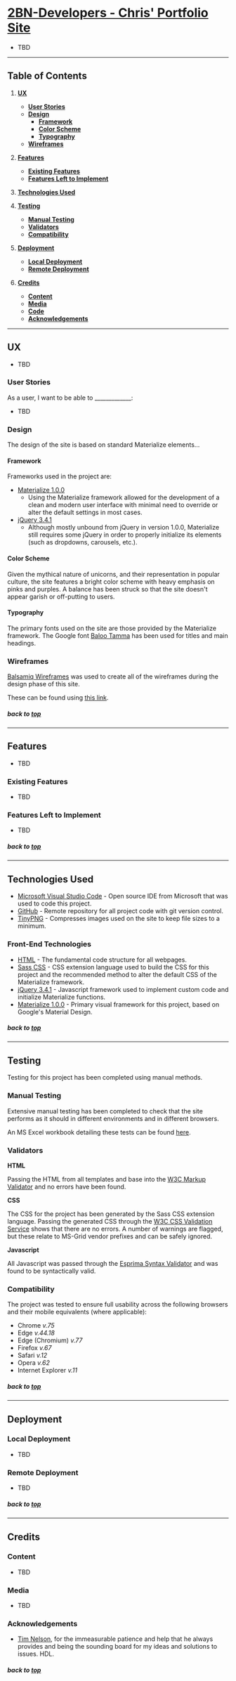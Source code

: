 #   [2BN-Developers - Chris' Portfolio Site]()

 - TBD

---
 
## Table of Contents
1. [**UX**](#ux)
    - [**User Stories**](#user-stories)
    - [**Design**](#design)
        - [**Framework**](#framework)
        - [**Color Scheme**](#color-scheme)
        - [**Typography**](#typography)
    - [**Wireframes**](#wireframes)

2. [**Features**](#features)
    - [**Existing Features**](#existing-features)
    - [**Features Left to Implement**](#features-left-to-implement)

3. [**Technologies Used**](#technologies-used)

4. [**Testing**](#testing)
    - [**Manual Testing**](#manual-testing)
    - [**Validators**](#validators)
    - [**Compatibility**](#compatibility)

5. [**Deployment**](#deployment)
    - [**Local Deployment**](#local-deployment)
    - [**Remote Deployment**](#remote-deployment)

6. [**Credits**](#credits)
    - [**Content**](#content)
    - [**Media**](#media)
    - [**Code**](#code)
    - [**Acknowledgements**](#acknowledgements)

---

## UX

 - TBD 

### User Stories

As a user, I want to be able to _____________:

- TBD

### Design

The design of the site is based on standard Materialize elements...

#### Framework

Frameworks used in the project are:

 - [Materialize 1.0.0](https://materializecss.com/)
    - Using the Materialize framework allowed for the development of a clean and modern user interface with minimal need to override or alter the default settings in most cases.
- [jQuery 3.4.1](https://code.jquery.com/jquery/)
    - Although mostly unbound from jQuery in version 1.0.0, Materialize still requires some jQuery in order to properly initialize its elements (such as dropdowns, carousels, etc.).

#### Color Scheme

Given the mythical nature of unicorns, and their representation in popular culture, the site features a bright color scheme with heavy emphasis on pinks and purples. A balance has been struck so that the site doesn't appear garish or off-putting to users.

#### Typography

The primary fonts used on the site are those provided by the Materialize framework. The Google font [Baloo Tamma](https://fonts.google.com/specimen/Baloo+Tamma) has been used for titles and main headings.

### Wireframes

[Balsamiq Wireframes](https://balsamiq.com/) was used to create all of the wireframes during the design phase of this site.

These can be found using [this link]().

##### back to [top](#table-of-contents)

---

## Features

- TBD
 
### Existing Features

- TBD

### Features Left to Implement

- TBD

##### back to [top](#table-of-contents)

---

## Technologies Used

- [Microsoft Visual Studio Code](https://code.visualstudio.com/) - Open source IDE from Microsoft that was used to code this project.
- [GitHub](https://github.com/) - Remote repository for all project code with git version control.
- [TinyPNG](https://tinypng.com/) - Compresses images used on the site to keep file sizes to a minimum.

### Front-End Technologies

- [HTML](https://developer.mozilla.org/en-US/docs/Web/Guide/HTML/HTML5) - The fundamental code structure for all webpages.
- [Sass CSS](https://sass-lang.com/) - CSS extension language used to build the CSS for this project and the recommended method to alter the default CSS of the Materialize framework.
- [jQuery 3.4.1](https://code.jquery.com/jquery/) - Javascript framework used to implement custom code and initialize Materialize functions.
- [Materialize 1.0.0](https://materializecss.com/) - Primary visual framework for this project, based on Google's Material Design.

##### back to [top](#table-of-contents)

---

## Testing

Testing for this project has been completed using manual methods.

### Manual Testing

Extensive manual testing has been completed to check that the site performs as it should in different environments and in different browsers.

An MS Excel workbook detailing these tests can be found [here]().

### Validators

**HTML**

Passing the HTML from all templates and base into the [W3C Markup Validator](https://validator.w3.org/) and no errors have been found.

**CSS**

The CSS for the project has been generated by the Sass CSS extension language. Passing the generated CSS through the [W3C CSS Validation Service](https://jigsaw.w3.org/css-validator/) shows that there are no errors. A number of warnings are flagged, but these relate to MS-Grid vendor prefixes and can be safely ignored.

**Javascript**

All Javascript was passed through the [Esprima Syntax Validator](http://esprima.org/demo/validate.html) and was found to be syntactically valid.

### Compatibility

The project was tested to ensure full usability across the following browsers and their mobile equivalents (where applicable):

- Chrome *v.75*
- Edge *v.44.18*
- Edge (Chromium) *v.77*
- Firefox *v.67*
- Safari *v.12*
- Opera *v.62*
- Internet Explorer *v.11*

##### back to [top](#table-of-contents)

---

## Deployment

### Local Deployment

- TBD

### Remote Deployment

- TBD

##### back to [top](#table-of-contents)

---

## Credits

### Content

- TBD

### Media

- TBD


### Acknowledgements

- [Tim Nelson](https://github.com/TravelTimN), for the immeasurable patience and help that he always provides and being the sounding board for my ideas and solutions to issues. HDL.

##### back to [top](#table-of-contents)